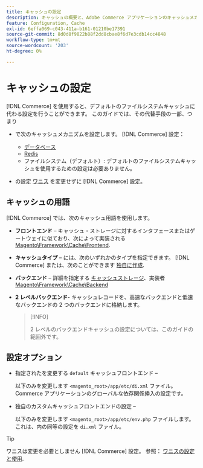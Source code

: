 ```yaml
---
title: キャッシュの設定
description: キャッシュの概要と、Adobe Commerce アプリケーションのキャッシュメカニズムを設定する方法について説明します。
feature: Configuration, Cache
exl-id: 6effa069-c043-411a-b161-01210be17391
source-git-commit: 8d0d8f9822b88f2dd8cbae8f6d7e3cdb14cc4848
workflow-type: tm+mt
source-wordcount: '203'
ht-degree: 0%

---
```


# キャッシュの設定

[!DNL Commerce] を使用すると、デフォルトのファイルシステムキャッシュに代わる設定を行うことができます。 このガイドでは、その代替手段の一部、つまり

- で次のキャッシュメカニズムを設定します。 [!DNL Commerce] 設定：

   - [データベース](https://developer.adobe.com/commerce/php/development/cache/partial/database-caching/)
   - [Redis](config-redis.md)
   - ファイルシステム（デフォルト）: デフォルトのファイルシステムキャッシュを使用するための設定は必要ありません。

- の設定 [ワニス](config-varnish.md) を変更せずに [!DNL Commerce] 設定。

## キャッシュの用語

[!DNL Commerce] では、次のキャッシュ用語を使用します。

- **フロントエンド** – キャッシュ・ストレージに対するインタフェースまたはゲートウェイに似ており、次によって実装される [Magento\Framework\Cache\Frontend](https://github.com/magento/magento2/tree/2.4/lib/internal/Magento/Framework/Cache/Frontend).
- **キャッシュタイプ** – には、次のいずれかのタイプを指定できます。 [!DNL Commerce] または、次のことができます [独自に作成](https://developer.adobe.com/commerce/php/development/cache/partial/cache-type/).
- **バックエンド** – 詳細を指定する [キャッシュストレージ](https://framework.zend.com/manual/1.12/en/zend.cache.backends.html)、実装者 [Magento\Framework\Cache\Backend](https://github.com/magento/magento2/tree/2.4/lib/internal/Magento/Framework/Cache/Backend)
- **2 レベルバックエンド**- キャッシュレコードを、高速なバックエンドと低速なバックエンドの 2 つのバックエンドに格納します。

  >[!INFO]
  >
  >2 レベルのバックエンドキャッシュの設定については、このガイドの範囲外です。

## 設定オプション

- 指定されたを変更する `default` キャッシュフロントエンド – 

  以下のみを変更します `<magento_root>/app/etc/di.xml` ファイル。Commerce アプリケーションのグローバルな依存関係挿入の設定です。

- 独自のカスタムキャッシュフロントエンドの設定 – 

  以下のみを変更します `<magento_root>/app/etc/env.php` ファイルします。これは、内の同等の設定を `di.xml` ファイル。

>[!TIP]
>
>ワニスは変更を必要としません [!DNL Commerce] 設定。 参照： [ワニスの設定と使用](config-varnish.md).

